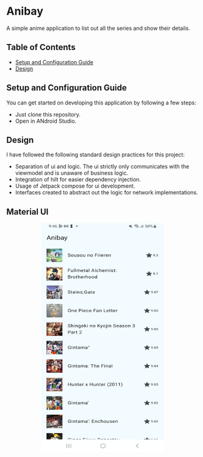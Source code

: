 # Anibay
A simple anime application to list out all the series and show their details.

## Table of Contents
- [Setup and Configuration Guide](#setup-and-configuration-guide)
- [Design](#design)

## Setup and Configuration Guide
You can get started on developing this application by following a few steps:
- Just clone this repository.
- Open in ANdroid Studio.

## Design
I have followed the following standard design practices for this project:
- Separation of ui and logic. The ui strictly only communicates with the viewmodel and is unaware of business logic.
- Integration of hilt for easier dependency injection.
- Usage of Jetpack compose for ui development.
- Interfaces created to abstract out the logic for network implementations.

## Material UI
<div align="center">
  <img src="https://github.com/Add-787/Anibay/blob/main/assets/Screenshot_20250411_094617_anibay.jpg" width="320" height="600">
</div>
